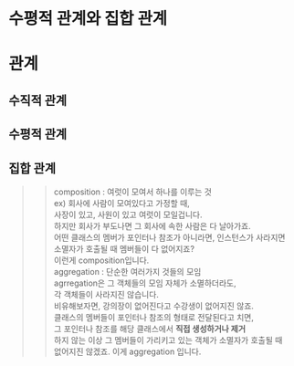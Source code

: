 # 수평적 관계와 집합 관계

# 관계
## 수직적 관계



## 수평적 관계

## 집합 관계
>> composition : 여럿이 모여서 하나를 이루는 것  
>> ex) 회사에 사람이 모여있다고 가정할 때,    
>> 사장이 있고, 사원이 있고 여럿이 모일겁니다.    
>> 하지만 회사가 부도나면 그 회사에 속한 사람은 다 날아가죠.  
>> 어떤 클래스의 멤버가 포인터나 참조가 아니라면, 인스턴스가 사라지면  
>> 소멸자가 호출될 때 멤버들이 다 없어지죠?  
>> 이런게 composition입니다.  
>> aggregation : 단순한 여러가지 것들의 모임    
>> agrregation은 그 객체들의 모임 자체가 소멸하더라도,    
>> 각 객체들이 사라지진 않습니다.   
>> 비유해보자면, 강의장이 없어진다고 수강생이 없어지진 않죠.  
>> 클래스의 멤버들이 포인터나 참조의 형태로 전달된다고 치면,  
>> 그 포인터나 참조를 해당 클래스에서 **직접 생성하거나 제거**  
>> 하지 않는 이상 그 멤버들이 가리키고 있는 객체가 소멸자가 호출될 때   
>> 없어지진 않겠죠. 이게 aggregation 입니다.  

